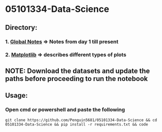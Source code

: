 # 05101334-Data-Science

## Directory:
### 1. [Global Notes](https://github.com/Penguin5681/05101334-Data-Science/blob/main/Global%20Notes/DS_Notes.ipynb) => Notes from day 1 till present
### 2. [Matplotlib](https://github.com/Penguin5681/05101334-Data-Science/blob/main/Matplotlib/Notebook.ipynb) => describes different types of plots

## NOTE: Download the datasets and update the paths before proceeding to run the notebook

## Usage: 
### Open cmd or powershell and paste the following
~~~ 
git clone https://github.com/Penguin5681/05101334-Data-Science && cd 05101334-Data-Science && pip install -r requirements.txt && code
 ~~~